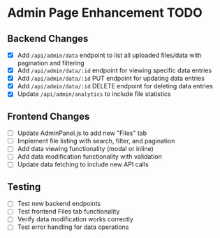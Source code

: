 # Admin Page Enhancement TODO

## Backend Changes
- [x] Add `/api/admin/data` endpoint to list all uploaded files/data with pagination and filtering
- [x] Add `/api/admin/data/:id` endpoint for viewing specific data entries
- [x] Add `/api/admin/data/:id` PUT endpoint for updating data entries
- [x] Add `/api/admin/data/:id` DELETE endpoint for deleting data entries
- [x] Update `/api/admin/analytics` to include file statistics

## Frontend Changes
- [ ] Update AdminPanel.js to add new "Files" tab
- [ ] Implement file listing with search, filter, and pagination
- [ ] Add data viewing functionality (modal or inline)
- [ ] Add data modification functionality with validation
- [ ] Update data fetching to include new API calls

## Testing
- [ ] Test new backend endpoints
- [ ] Test frontend Files tab functionality
- [ ] Verify data modification works correctly
- [ ] Test error handling for data operations
